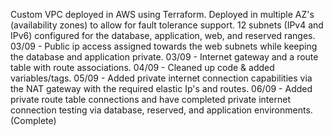 Custom VPC deployed in AWS using Terraform.
Deployed in multiple AZ's (availability zones) to allow for fault tolerance support.
12 subnets (IPv4 and IPv6) configured for the database, application, web, and reserved ranges.
03/09 - Public ip access assigned towards the web subnets while keeping the database and application private.
03/09 - Internet gateway and a route table with route associations. 
04/09 - Cleaned up code & added variables/tags.
05/09 - Added private internet connection capabilities via the NAT gateway with the required elastic Ip's and routes.
06/09 - Added private route table connections and have completed private internet connection testing via database, reserved, and application environments. (Complete)